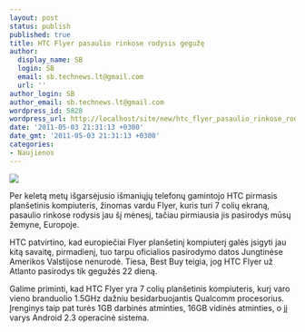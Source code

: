```yaml
---
layout: post
status: publish
published: true
title: HTC Flyer pasaulio rinkose rodysis gegužę
author:
  display_name: SB
  login: SB
  email: sb.technews.lt@gmail.com
  url: ''
author_login: SB
author_email: sb.technews.lt@gmail.com
wordpress_id: 5828
wordpress_url: http://localhost/site/new/htc_flyer_pasaulio_rinkose_rodysis_geguze/
date: '2011-05-03 21:31:13 +0300'
date_gmt: '2011-05-03 21:31:13 +0300'
categories:
- Naujienos
---
```

<div class="imgright"><img src="http://technews.lt/upload/htcflye.jpg"  /></div>
<p>Per keletą metų išgarsėjusio išmaniųjų telefonų gamintojo HTC pirmasis planšetinis kompiuteris, žinomas vardu Flyer, kuris turi 7 colių ekraną, pasaulio rinkose rodysis jau šį mėnesį, tačiau pirmiausia jis pasirodys mūsų žemyne, Europoje.</p>
<p>HTC patvirtino, kad europiečiai Flyer planšetinį kompiuterį galės įsigyti jau kitą savaitę, pirmadienį, tuo tarpu oficialios pasirodymo datos Jungtinėse Amerikos Valstijose nenurodė. Tiesa, Best Buy teigia, jog HTC Flyer už Atlanto pasirodys tik gegužės 22 dieną.</p>
<p>Galime priminti, kad HTC Flyer yra 7 colių planšetinis kompiuteris, kurį varo vieno branduolio 1.5GHz dažniu besidarbuojantis Qualcomm procesorius. Įrenginys taip pat turės 1GB darbinės atminties, 16GB vidinės atminties, o jį varys Android 2.3 operacinė sistema.<br /></p>
